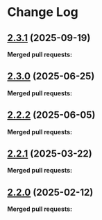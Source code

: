 # Change Log

## [2.3.1](https://github.com/networknt/graphql-petstore/tree/2.3.1) (2025-09-19)


**Merged pull requests:**


## [2.3.0](https://github.com/networknt/graphql-petstore/tree/2.3.0) (2025-06-25)


**Merged pull requests:**




## [2.2.2](https://github.com/networknt/graphql-petstore/tree/2.2.2) (2025-06-05)


**Merged pull requests:**




## [2.2.1](https://github.com/networknt/graphql-petstore/tree/2.2.1) (2025-03-22)


**Merged pull requests:**




## [2.2.0](https://github.com/networknt/graphql-petstore/tree/2.2.0) (2025-02-12)


**Merged pull requests:**




